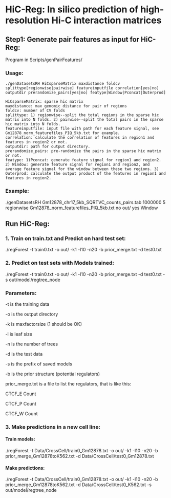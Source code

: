 # HiC-Reg: In silico prediction of high-resolution Hi-C interaction matrices

## Step1: Generate pair features as input for HiC-Reg:
Program in Scripts/genPairFeatures/

### Usage:
```
./genDatasetsRH HiCsparseMatrix maxdistance foldcv splittype[regionwise|pairwise] featureinputfile correlation[yes|no] outputdir prerandomize_pairs[yes|no] featype[Window|Pconcat|Outerprod]
```
```
HiCsparseMatrix: sparse hic matrix
maxdistance: max genomic distance for pair of regions
foldcv: number of CV folds
splittype: 1) regionwise--split the total regions in the sparse hic matrix into N folds. 2) pairwise--split the total pairs in the sparse hic matrix into N folds.
featureinputfile: input file with path for each feature signal, see Gm12878_norm_featurefiles_PIQ_5kb.txt for example.
correlation: calculate the correlation of features in region1 and features in region2 or not.
outputdir: path for output directory.
prerandomize_pairs: pre-randomize the pairs in the sparse hic matrix or not.
featype: 1)Pconcat: generate feature signal for region1 and region2. 2) Window: generate feature signal for region1 and region2, and average feature signal for the window between these two regions. 3) Outerprod: calculate the output product of the features in region1 and features in region2.
```
### Example: 
./genDatasetsRH Gm12878_chr17_5kb_SQRTVC_counts_pairs.tab 1000000 5 regionwise Gm12878_norm_featurefiles_PIQ_5kb.txt no out/ yes Window



## Run HiC-Reg:
### 1. Train on train.txt and Predict on hard test set:
./regForest -t train0.txt -o out/ -k1 -l10 -n20 -b prior_merge.txt -d test0.txt

### 2. Predict on test sets with Models trained:
./regForest -t train0.txt -o out/ -k1 -l10 -n20 -b prior_merge.txt -d test0.txt -s out/model/regtree_node

### Parameters:
-t is the training data

-o is the output directory

-k is maxfactorsize (1 should be OK)

-l is leaf size

-n is the number of trees

-d is the test data

-s is the prefix of saved models

-b is the prior structure (potential regulators)

prior_merge.txt is a file to list the regulators, that is like this:

CTCF_E    Count

CTCF_P    Count

CTCF_W    Count

### 3. Make predictions in a new cell line:
#### Train models:
./regForest -t Data/CrossCell/train0_Gm12878.txt -o out/ -k1 -l10 -n20 -b prior_merge_Gm12878toK562.txt -d Data/CrossCell/test0_Gm12878.txt 

#### Make predictions:
./regForest -t Data/CrossCell/train0_Gm12878.txt -o out/ -k1 -l10 -n20 -b prior_merge_Gm12878toK562.txt -d Data/CrossCell/test0_K562.txt -s out/model/regtree_node





